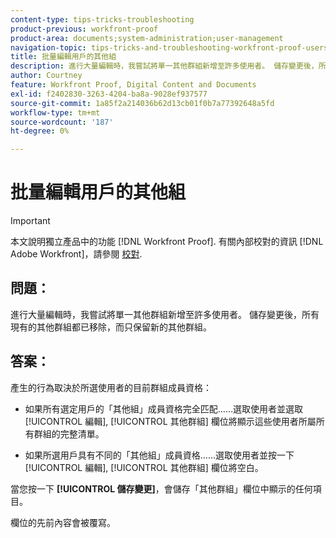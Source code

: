 ```yaml
---
content-type: tips-tricks-troubleshooting
product-previous: workfront-proof
product-area: documents;system-administration;user-management
navigation-topic: tips-tricks-and-troubleshooting-workfront-proof-users-and-contacts
title: 批量編輯用戶的其他組
description: 進行大量編輯時，我嘗試將單一其他群組新增至許多使用者。 儲存變更後，所有現有的其他群組都已移除，而只保留新的其他群組。
author: Courtney
feature: Workfront Proof, Digital Content and Documents
exl-id: f2402830-3263-4204-ba8a-9028ef937577
source-git-commit: 1a85f2a214036b62d13cb01f0b7a77392648a5fd
workflow-type: tm+mt
source-wordcount: '187'
ht-degree: 0%

---
```


# 批量編輯用戶的其他組

>[!IMPORTANT]
>
>本文說明獨立產品中的功能 [!DNL Workfront Proof]. 有關內部校對的資訊 [!DNL Adobe Workfront]，請參閱 [校對](../../../review-and-approve-work/proofing/proofing.md).

## 問題：

進行大量編輯時，我嘗試將單一其他群組新增至許多使用者。
儲存變更後，所有現有的其他群組都已移除，而只保留新的其他群組。

## 答案：

產生的行為取決於所選使用者的目前群組成員資格：

* 如果所有選定用戶的「其他組」成員資格完全匹配……選取使用者並選取 [!UICONTROL 編輯], [!UICONTROL 其他群組] 欄位將顯示這些使用者所屬所有群組的完整清單。

* 如果所選用戶具有不同的「其他組」成員資格……選取使用者並按一下 [!UICONTROL 編輯], [!UICONTROL 其他群組] 欄位將空白。

當您按一下 **[!UICONTROL 儲存變更]**，會儲存「其他群組」欄位中顯示的任何項目。

欄位的先前內容會被覆寫。
